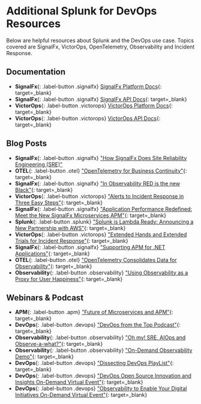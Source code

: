 # Additional Splunk for DevOps Resources

Below are helpful resources about Splunk and the DevOps use case. Topics covered are SignalFx, VictorOps, OpenTelemetry, Observability and Incident Response.

## Documentation

* **SignalFx**{: .label-button .signalfx} [SignalFx Platform Docs](https://docs.signalfx.com/en/latest/){: target=_blank}
* **SignalFx**{: .label-button .signalfx} [SignalFx API Docs](https://developers.signalfx.com/){: target=_blank}
* **VictorOps**{: .label-button .victorops} [VictorOps Platform Docs](https://help.victorops.com/){: target=_blank}
* **VictorOps**{: .label-button .victorops} [VictorOps API Docs](https://portal.victorops.com/public/api-docs.html){: target=_blank}

## Blog Posts

* **SignalFx**{: .label-button .signalfx} ["How SignalFx Does Site Reliability Engineering (SRE)"](https://splk.it/3eKyy46)
* **OTEL**{: .label-button .otel} ["OpenTelemetry for Business Continuity"](https://bit.ly/3cyGzHM){: target=_blank}
* **SignalFx**{: .label-button .signalfx} ["In Observability RED is the new Black"](https://splk.it/2XSoL5e){: target=_blank}
* **VictorOps**{: .label-button .victorops} ["Alerts to Incident Response in Three Easy Steps"](https://splk.it/307jQjI){: target=_blank}
* **SignalFx**{: .label-button .signalfx} ["Application Performance Redefined: Meet the New SignalFx Microservices APM"](https://www.splunk.com/en_us/blog/it/application-performance-redefined-meet-the-new-signalfx-microservices-apm.html){: target=_blank}
* **Splunk**{: .label-button .splunk} ["Splunk is Lambda Ready: Announcing a New Partnership with AWS"](https://www.splunk.com/en_us/blog/it/splunk-is-lambda-ready.html){: target=_blank}
* **VictorOps**{: .label-button .victorops} ["Extended Hands and Extended Trials for Incident Response"](https://victorops.com/blog/extended-hands-and-extended-trials-for-incident-response){: target=_blank}
* **SignalFx**{: .label-button .signalfx} ["Supporting APM for .NET Applications"](https://www.splunk.com/en_us/blog/cloud/supporting-apm-for-net-applications.html){: target=_blank}
* **OTEL**{: .label-button .otel} ["OpenTelemetry Consolidates Data for Observability"](https://thenewstack.io/opentelemetry-consolidates-data-for-observability/){: target=_blank}
* **Observability**{: .label-button .observability} ["Using Observability as a Proxy for User Happiness"](https://www.splunk.com/en_us/blog/cloud/using-observability-as-a-proxy-for-customer-happiness.html){: target=_blank}

## Webinars & Podcast

* **APM**{: .label-button .apm} ["Future of Microservices and APM"](https://bit.ly/3cpdbUs){: target=_blank}
* **DevOps**{: .label-button .devops} ["DevOps from the Top Podcast"](https://www.buzzsprout.com/1102754){: target=_blank}
* **Observability**{: .label-button .observability} ["Oh my! SRE, AIOps and Observe-a-what?"](https://www.thecloudpod.net/podcast/tcp-talks-oh-my-sre-aiops-and-observe-a-what/){: target=_blank}
* **Observability**{: .label-button .observability} ["On-Demand Observability Demo"](https://events.splunk.com/Observability-Demo){: target=_blank}
* **DevOps**{: .label-button .devops} ["Dissecting DevOps PlayList"](https://www.youtube.com/playlist?list=PLxkFdMSHYh3QOOQ7D1YyPYOlavuVBRmNm){: target=_blank}
* **DevOps**{: .label-button .devops} ["DevOps Open Source Innovation and Insights On-Demand Virtual Event"](https://events.splunk.com/OpenSource22072020){: target=_blank}
* **DevOps**{: .label-button .devops} ["Observability to Enable Your Digital Initiatives On-Demand Virtual Event"](https://events.splunk.com/Devops-and-Observability-Enable-Your-Digital_Initiatives){: target=_blank}

